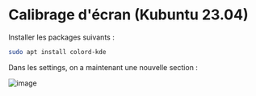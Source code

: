 # Calibrage d'écran (Kubuntu 23.04)

Installer les packages suivants :

```bash
sudo apt install colord-kde
```

Dans les settings, on a maintenant une nouvelle section :

![image](https://github.com/tolokoban/faq/assets/3356894/50f61a67-48a9-4f20-8f81-4f89a110681e)

